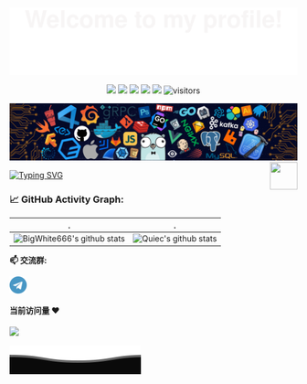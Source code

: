 ![](assets/Bottom_up.svg)

<!--   my-icons -->
<p align="center">
    <a href="https://github.com/BigWhite666/BigWhite666"><img src="https://img.shields.io/badge/status-updating-brightgreen.svg"></a>
    <a href="https://github.com/python/cpython"><img src="https://img.shields.io/badge/Python-3.10-FF1493.svg"></a>
    <a href="https://github.com/BigWhite666/BigWhite666/graphs/contributors"><img src="https://img.shields.io/github/contributors/BigWhite666/BigWhite666?color=blue"></a>
    <a href="https://github.com/BigWhite666/BigWhite666/stargazers"><img src="https://img.shields.io/github/stars/BigWhite666/BigWhite666.svg?logo=github"></a>
    <a href="https://github.com/BigWhite666/BigWhite666/network/members"><img src="https://img.shields.io/github/forks/BigWhite666/BigWhite666.svg?color=blue&logo=github"></a>
    <img src="https://visitor-badge.laobi.icu/badge?page_id=BigWhite666.BigWhite666" alt="visitors"/>   
</p>

<!--   my-header-img -->
![](./src/header_.png)
<a href="https://www.python.org/"><img src="https://upload.wikimedia.org/wikipedia/commons/c/c3/Python-logo-notext.svg" align="right" height="48" width="48" ></a>


<!--   my-ticker -->    
[![Typing SVG](https://readme-typing-svg.herokuapp.com?color=%2336BCF7&center=true&vCenter=true&width=600&lines=Hi+there+👋,+I+am+Andrej+Marinchenko;+Welcome+to+My+Profile!;Over+4+years+of+programming+experience;Always+learning+new+things+;Machine+learning+enthusiast+;Kaggle+community+member)](https://git.io/typing-svg)


<!--   my-kaggle     
### My achievements on [kaggle](https://www.kaggle.com/andrej0marinchenko):

![competition_light](https://road-to-kaggle-grandmaster.vercel.app/api/badges/andrej0marinchenko/competition/light)
![dataset](https://road-to-kaggle-grandmaster.vercel.app/api/badges/andrej0marinchenko/dataset/light)
![notebook](https://road-to-kaggle-grandmaster.vercel.app/api/badges/andrej0marinchenko/notebook/light)
![discussion](https://road-to-kaggle-grandmaster.vercel.app/api/badges/andrej0marinchenko/discussion/light)
-->



<!--   GitHub stats graph -->
### 📈 GitHub Activity Graph:
| .                                                                                                                                       | .                                                                                                                         |
|-----------------------------------------------------------------------------------------------------------------------------------------|---------------------------------------------------------------------------------------------------------------------------|
| ![BigWhite666's github stats](https://github-readme-stats.vercel.app/api?username=BigWhite666&show_icons=true&theme=radical&include_all_commits=true) | ![Quiec's github stats](https://github-readme-stats.vercel.app/api/top-langs/?username=BigWhite666&theme=radical&layout=compact) |




**📫 交流群:**
<p align="left">
<a href="https://t.me/BigWhiteEsp" target="blank"><img align="center" src="https://raw.githubusercontent.com/BigWhite666/BigWhite666/master/assets/telegram.svg" alt="BigWhite666" height="30" width="30" /></a>
</p>

#### 当前访问量 :heart:

![](https://count.getloli.com/get/@BigWhite666.github.readme)
</br>


![](assets/Bottom_down.svg)
